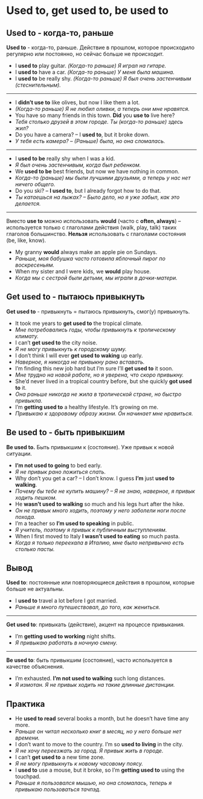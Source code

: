 # Used to, get used to, be used to
## Used to - когда-то, раньше
__Used to__ - когда-то, раньше. Действие в прошлом, которое происходило регулярно или постоянно, но сейчас больше не происходит.
- I __used to__ play guitar. *(Когда-то раньше) Я играл на гитаре.*
- I __used to__ have a car. *(Когда-то раньше) У меня была машина.*
- I __used to__ be really shy. *(Когда-то раньше) Я был очень застенчивым (стеснительным).*

---
- I __didn’t use to__ like olives, but now I like them a lot.
- *(Когда-то раньше) Я не любил оливки, а теперь они мне нравятся.*
- You have so many friends in this town. __Did__ you __use to__ live here?
- *Тебя столько друзей в этом городе. Ты (когда-то раньше) здесь жил?*
- Do you have a camera? – I __used to__, but it broke down.
- *У тебя есть камера? – (Раньше) была, но она сломалась.*

---
- I __used to be__ really shy when I was a kid.
- *Я был очень застенчивым, когда был ребенком.*
- We __used to be__ best friends, but now we have nothing in common.
- *Когда-то (раньше) мы были лучшими друзьями, а теперь у нас нет ничего общего.*
- Do you ski? – __I used to__, but I already forgot how to do that.
- *Ты катаешься на лыжах? – Было дело, но я уже забыл, как это делается.*

---
Вместо __use to__ можно использовать __would__ (часто с __often, always__) – используется только с глаголами действия (walk, play, talk) таких глаголов большинство. __Нельзя__ использовать с глаголами состояния (be, like, know).
- My granny __would__ always make an apple pie on Sundays.
- *Раньше, моя бабушка часто готовила яблочный пирог по воскресеньям.*
- When my sister and I were kids, we __would__ play house.
- *Когда мы с сестрой были детьми, мы играли в дочки-матери.*

## Get used to - пытаюсь привыкнуть
__Get used to__ - привыкнуть = пытаюсь привыкнуть, смог(у) привыкнуть.
- It took me years to __get used to__ the tropical climate.
- *Мне потребовались годы, чтобы привыкнуть к тропическому климату.*
- I can’t __get used to__ the city noise.
- *Я не могу привыкнуть к городскому шуму.*
- I don’t think I will ever __get used to waking__ up early.
- *Наверное, я никогда не привыкну рано вставать.*
- I’m finding this new job hard but I’m sure I’ll __get used to__ it soon.
- *Мне трудно на новой работе, но я уверена, что скоро привыкну.*
- She’d never lived in a tropical country before, but she quickly __got used to__ it.
- *Она раньше никогда не жила в тропической стране, но быстро привыкла.*
- I’m __getting used to__ a healthy lifestyle. It’s growing on me.
- *Привыкаю к здоровому образу жизни. Он начинает мне нравиться.*

## Be used to - быть привыкшим
__Be used to.__ Быть привыкшим к (состояние). Уже привык к новой ситуации.
- __I’m not used to going__ to bed early.
- *Я не привык рано ложиться спать.*
- Why don’t you get a car? – I don’t know. I guess __I’m__ just __used to walking__.
- *Почему бы тебе не купить машину? – Я не знаю, наверное, я привык ходить пешком.*
- He __wasn’t used to walking__ so much and his legs hurt after the hike.
- *Он не привык много ходить, поэтому у него заболели ноги после похода.*
- I’m a teacher so __I’m used to speaking__ in public.
- *Я учитель, поэтому я привык к публичным выступлениям.*
- When I first moved to Italy __I wasn’t used to eating__ so much pasta.
- *Когда я только переехала в Италию, мне было непривычно есть столько пасты.*

## Вывод
__Used to__: постоянные или повторяющиеся действия в прошлом, которые больше не актуальны.
- I __used to__ travel a lot before I got married.
- *Раньше я много путешествовал, до того, как жениться.*

---
__Get used to__: привыкать (действие), акцент на процессе привыкания.
- I’m __getting used to working__ night shifts.
- *Я привыкаю работать в ночную смену.*

---
__Be used to__: быть привыкшим (состояние), часто используется в качестве объяснения.
- I’m exhausted. __I’m not used to walking__ such long distances.
- *Я измотан. Я не привык ходить на такие длинные дистанции.*

## Практика
- He __used to read__ several books a month, but he doesn’t have time any more.
- *Раньше он читал несколько книг в месяц, но у него больше нет времени.*
- I don’t want to move to the country. I’m so __used to living__ in the city.
- *Я не хочу переезжать за город. Я привык жить в городе.*
- I can’t __get used to__ a new time zone.
- *Я не могу привыкнуть к новому часовому поясу.*
- I __used to__ use a mouse, but it broke, so I’m __getting used to__ using the touchpad.
- *Раньше я пользовался мышью, но она сломалась, теперь я привыкаю пользоваться тачпэд.*
